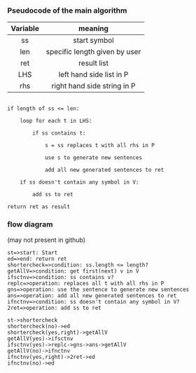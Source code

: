 ### Pseudocode of the main algorithm

| Variable |            meaning            |
| :------: | :---------------------------: |
|    ss    |         start symbol          |
|  len  | specific length given by user |
|   ret    |          result list          |
|   LHS    |          left hand side list in P         |
|   rhs    |          right hand side string in P         |

```

if length of ss <= len:

	loop for each t in LHS:

		if ss contains t:

			s = ss replaces t with all rhs in P

			use s to generate new sentences

			add all new generated sentences to ret

	if ss doesn't contain any symbol in V:

		add ss to ret

return ret as result 

```

### flow diagram
(may not present in github)
```flow
st=>start: Start
ed=>end: return ret
shortercheck=>condition: ss.length <= length?
getAllV=>condition: get first(next) v in V
ifsctnv=>condition: ss contains v? 
replc=>operation: replaces all t with all rhs in P
gns=>operation: use the sentence to generate new sentences
ans=>operation: add all new generated sentences to ret
ifnctnv=>condition: ss doesn't contain any symbol in V?
2ret=>operation: add ss to ret

st->shortercheck
shortercheck(no)->ed
shortercheck(yes,right)->getAllV
getAllV(yes)->ifsctnv
ifsctnv(yes)->replc->gns->ans->getAllV
getAllV(no)->ifnctnv
ifnctnv(yes,right)->2ret->ed
ifnctnv(no)->ed



```